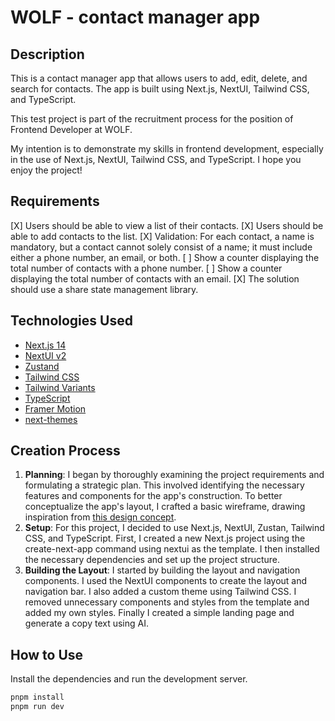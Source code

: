 # WOLF - contact manager app

## Description

This is a contact manager app that allows users to add, edit, delete, and search for contacts. The app is built using Next.js, NextUI, Tailwind CSS, and TypeScript.

This test project is part of the recruitment process for the position of Frontend Developer at WOLF.

My intention is to demonstrate my skills in frontend development, especially in the use of Next.js, NextUI, Tailwind CSS, and TypeScript. I hope you enjoy the project!

## Requirements

[X] Users should be able to view a list of their contacts.
[X] Users should be able to add contacts to the list.
[X] Validation: For each contact, a name is mandatory, but a contact cannot solely consist of a name; it must include either a phone number, an email, or both.
[ ] Show a counter displaying the total number of contacts with a phone number.
[ ] Show a counter displaying the total number of contacts with an email.
[X] The solution should use a share state management library.

## Technologies Used

- [Next.js 14](https://nextjs.org/docs/getting-started)
- [NextUI v2](https://nextui.org/)
- [Zustand](https://zustand.surge.sh/)
- [Tailwind CSS](https://tailwindcss.com/)
- [Tailwind Variants](https://tailwind-variants.org)
- [TypeScript](https://www.typescriptlang.org/)
- [Framer Motion](https://www.framer.com/motion/)
- [next-themes](https://github.com/pacocoursey/next-themes)

## Creation Process

1. **Planning**: I began by thoroughly examining the project requirements and formulating a strategic plan. This involved identifying the necessary features and components for the app's construction. To better conceptualize the app's layout, I crafted a basic wireframe, drawing inspiration from [this design concept](https://dribbble.com/shots/24071787-Contact-Manager-App-Design-Concept).
2. **Setup**: For this project, I decided to use Next.js, NextUI, Zustan, Tailwind CSS, and TypeScript. First, I created a new Next.js project using the create-next-app command using nextui as the template. I then installed the necessary dependencies and set up the project structure.
3. **Building the Layout**: I started by building the layout and navigation components. I used the NextUI components to create the layout and navigation bar. I also added a custom theme using Tailwind CSS. I removed unnecessary components and styles from the template and added my own styles. Finally I created a simple landing page and generate a copy text using AI.


## How to Use

Install the dependencies and run the development server.
```bash
pnpm install
pnpm run dev
```
